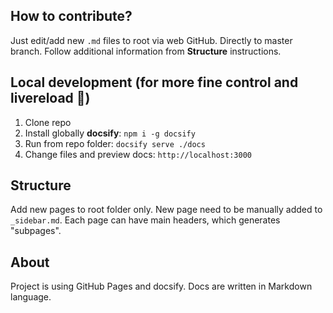 ## How to contribute?

Just edit/add new `.md` files to root via web GitHub. Directly to master branch.
Follow additional information from **Structure** instructions.

## Local development (for more fine control and livereload 🤘)

1. Clone repo
2. Install globally **docsify**: `npm i -g docsify`
3. Run from repo folder: `docsify serve ./docs`
4. Change files and preview docs: `http://localhost:3000`

## Structure

Add new pages to root folder only.
New page need to be manually added to `_sidebar.md`.
Each page can have main headers, which generates "subpages".

## About
Project is using GitHub Pages and docsify.
Docs are written in Markdown language.
